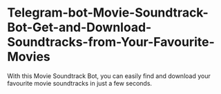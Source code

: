 # Telegram-bot-Movie-Soundtrack-Bot-Get-and-Download-Soundtracks-from-Your-Favourite-Movies
With this Movie Soundtrack Bot, you can easily find and download your favourite movie soundtracks in just a few seconds.
